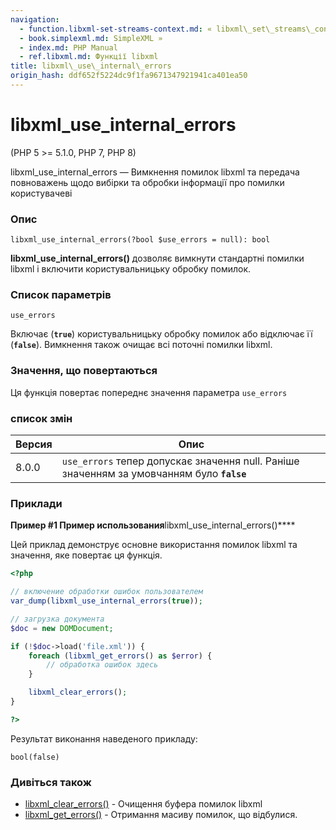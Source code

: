```yaml
---
navigation:
  - function.libxml-set-streams-context.md: « libxml\_set\_streams\_context
  - book.simplexml.md: SimpleXML »
  - index.md: PHP Manual
  - ref.libxml.md: Функції libxml
title: libxml\_use\_internal\_errors
origin_hash: ddf652f5224dc9f1fa9671347921941ca401ea50
---
```

# libxml\_use\_internal\_errors

(PHP 5 >= 5.1.0, PHP 7, PHP 8)

libxml\_use\_internal\_errors — Вимкнення помилок libxml та передача повноважень щодо вибірки та обробки інформації про помилки користувачеві

### Опис

```methodsynopsis
libxml_use_internal_errors(?bool $use_errors = null): bool
```

**libxml\_use\_internal\_errors()** дозволяє вимкнути стандартні помилки libxml і включити користувальницьку обробку помилок.

### Список параметрів

`use_errors`

Включає (**`true`**) користувальницьку обробку помилок або відключає її (**`false`**). Вимкнення також очищає всі поточні помилки libxml.

### Значення, що повертаються

Ця функція повертає попереднє значення параметра `use_errors`

### список змін

| Версия | Опис |
| --- | --- |
| 8.0.0 | `use_errors` тепер допускає значення null. Раніше значенням за умовчанням було **`false`** |

### Приклади

**Пример #1 Пример использования**libxml\_use\_internal\_errors()\*\*\*\*

Цей приклад демонструє основне використання помилок libxml та значення, яке повертає ця функція.

```php
<?php

// включение обработки ошибок пользователем
var_dump(libxml_use_internal_errors(true));

// загрузка документа
$doc = new DOMDocument;

if (!$doc->load('file.xml')) {
    foreach (libxml_get_errors() as $error) {
        // обработка ошибок здесь
    }

    libxml_clear_errors();
}

?>
```

Результат виконання наведеного прикладу:

```
bool(false)
```

### Дивіться також

-   [libxml\_clear\_errors()](function.libxml-clear-errors.md) \- Очищення буфера помилок libxml
-   [libxml\_get\_errors()](function.libxml-get-errors.md) \- Отримання масиву помилок, що відбулися.
